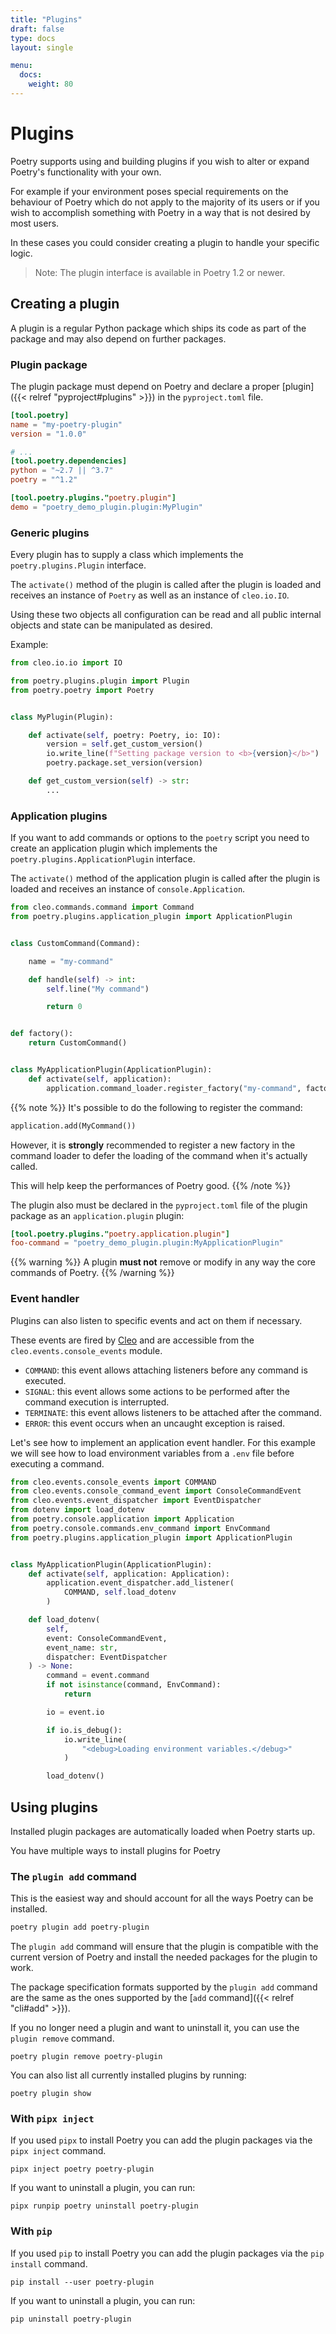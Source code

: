 ```yaml
---
title: "Plugins"
draft: false
type: docs
layout: single

menu:
  docs:
    weight: 80
---
```


# Plugins

Poetry supports using and building plugins if you wish to
alter or expand Poetry's functionality with your own.

For example if your environment poses special requirements
on the behaviour of Poetry which do not apply to the majority of its users
or if you wish to accomplish something with Poetry in a way that is not desired by most users.

In these cases you could consider creating a plugin to handle your specific logic.

> Note: The plugin interface is available in Poetry 1.2 or newer.

## Creating a plugin

A plugin is a regular Python package which ships its code as part of the package
and may also depend on further packages.

### Plugin package

The plugin package must depend on Poetry
and declare a proper [plugin]({{< relref "pyproject#plugins" >}}) in the `pyproject.toml` file.

```toml
[tool.poetry]
name = "my-poetry-plugin"
version = "1.0.0"

# ...
[tool.poetry.dependencies]
python = "~2.7 || ^3.7"
poetry = "^1.2"

[tool.poetry.plugins."poetry.plugin"]
demo = "poetry_demo_plugin.plugin:MyPlugin"
```

### Generic plugins

Every plugin has to supply a class which implements the `poetry.plugins.Plugin` interface.

The `activate()` method of the plugin is called after the plugin is loaded
and receives an instance of `Poetry` as well as an instance of `cleo.io.IO`.

Using these two objects all configuration can be read
and all public internal objects and state can be manipulated as desired.

Example:

```python
from cleo.io.io import IO

from poetry.plugins.plugin import Plugin
from poetry.poetry import Poetry


class MyPlugin(Plugin):

    def activate(self, poetry: Poetry, io: IO):
        version = self.get_custom_version()
        io.write_line(f"Setting package version to <b>{version}</b>")
        poetry.package.set_version(version)

    def get_custom_version(self) -> str:
        ...
```

### Application plugins

If you want to add commands or options to the `poetry` script you need
to create an application plugin which implements the `poetry.plugins.ApplicationPlugin` interface.

The `activate()` method of the application plugin is called after the plugin is loaded
and receives an instance of `console.Application`.

```python
from cleo.commands.command import Command
from poetry.plugins.application_plugin import ApplicationPlugin


class CustomCommand(Command):

    name = "my-command"

    def handle(self) -> int:
        self.line("My command")

        return 0


def factory():
    return CustomCommand()


class MyApplicationPlugin(ApplicationPlugin):
    def activate(self, application):
        application.command_loader.register_factory("my-command", factory)
```

{{% note %}}
It's possible to do the following to register the command:

```python
application.add(MyCommand())
```

However, it is **strongly** recommended to register a new factory
in the command loader to defer the loading of the command when it's actually
called.

This will help keep the performances of Poetry good.
{{% /note %}}

The plugin also must be declared in the `pyproject.toml` file of the plugin package
as an `application.plugin` plugin:

```toml
[tool.poetry.plugins."poetry.application.plugin"]
foo-command = "poetry_demo_plugin.plugin:MyApplicationPlugin"
```

{{% warning %}}
A plugin **must not** remove or modify in any way the core commands of Poetry.
{{% /warning %}}


### Event handler

Plugins can also listen to specific events and act on them if necessary.

These events are fired by [Cleo](https://github.com/sdispater/cleo)
and are accessible from the `cleo.events.console_events` module.

- `COMMAND`: this event allows attaching listeners before any command is executed.
- `SIGNAL`: this event allows some actions to be performed after the command execution is interrupted.
- `TERMINATE`: this event allows listeners to be attached after the command.
- `ERROR`: this event occurs when an uncaught exception is raised.

Let's see how to implement an application event handler. For this example
we will see how to load environment variables from a `.env` file before executing
a command.


```python
from cleo.events.console_events import COMMAND
from cleo.events.console_command_event import ConsoleCommandEvent
from cleo.events.event_dispatcher import EventDispatcher
from dotenv import load_dotenv
from poetry.console.application import Application
from poetry.console.commands.env_command import EnvCommand
from poetry.plugins.application_plugin import ApplicationPlugin


class MyApplicationPlugin(ApplicationPlugin):
    def activate(self, application: Application):
        application.event_dispatcher.add_listener(
            COMMAND, self.load_dotenv
        )

    def load_dotenv(
        self,
        event: ConsoleCommandEvent,
        event_name: str,
        dispatcher: EventDispatcher
    ) -> None:
        command = event.command
        if not isinstance(command, EnvCommand):
            return

        io = event.io

        if io.is_debug():
            io.write_line(
                "<debug>Loading environment variables.</debug>"
            )

        load_dotenv()
```


## Using plugins

Installed plugin packages are automatically loaded when Poetry starts up.

You have multiple ways to install plugins for Poetry

### The `plugin add` command

This is the easiest way and should account for all the ways Poetry can be installed.

```bash
poetry plugin add poetry-plugin
```

The `plugin add` command will ensure that the plugin is compatible with the current version of Poetry
and install the needed packages for the plugin to work.

The package specification formats supported by the `plugin add` command are the same as the ones supported
by the [`add` command]({{< relref "cli#add" >}}).

If you no longer need a plugin and want to uninstall it, you can use the `plugin remove` command.

```shell
poetry plugin remove poetry-plugin
```

You can also list all currently installed plugins by running:

```shell
poetry plugin show
```

### With `pipx inject`

If you used `pipx` to install Poetry you can add the plugin packages via the `pipx inject` command.

```shell
pipx inject poetry poetry-plugin
```

If you want to uninstall a plugin, you can run:

```shell
pipx runpip poetry uninstall poetry-plugin
```

### With `pip`

If you used `pip` to install Poetry you can add the plugin packages via the `pip install` command.

```shell
pip install --user poetry-plugin
```

If you want to uninstall a plugin, you can run:

```shell
pip uninstall poetry-plugin
```
